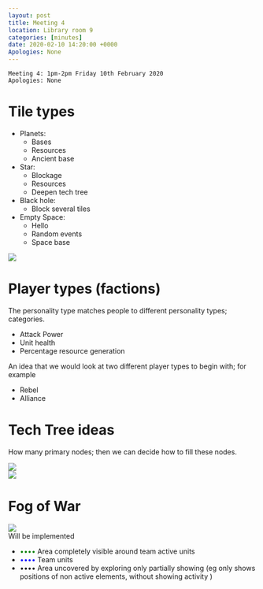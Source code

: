 ```yaml
---
layout: post
title: Meeting 4
location: Library room 9
categories: [minutes]
date: 2020-02-10 14:20:00 +0000
Apologies: None
---
```

```
Meeting 4: 1pm-2pm Friday 10th February 2020
Apologies: None
```

# Tile types

<div class="row">
  <div class="6u 12u$(small)">
  <ul>
  <li>Planets:
  <ul>
  <li>Bases</li>
  <li>Resources</li>
  <li>Ancient base</li>
  </ul></li>
  <li>Star:
  <ul>
  <li>Blockage</li>
  <li>Resources</li>
  <li>Deepen tech tree</li>
  </ul></li>
  <li>Black hole:
  <ul>
  <li>Block several tiles</li>
  </ul></li>
  <li>Empty Space:
  <ul>
  <li>Hello</li>
  <li>Random events</li>
  <li>Space base</li>
  </ul></li>
  </ul>
  </div>
  <div class="6u 12u$(small)">
  <img src="{% link /assets/images/pictures/1000000000000101000001619258C2AEE96C43BB.png %}" />
  </div>
</div>



# Player types (factions)

The personality type matches people to different personality types;
categories.

  - Attack Power
  - Unit health
  - Percentage resource generation

An idea that we would look at two different player types to begin with;
for example

  - Rebel
  - Alliance

# Tech Tree ideas

How many primary nodes; then we can decide how to fill these nodes.

<div class="row">
  <div class="6u 12u$(small)"><img src="{% link /assets/images/pictures/1000000000000668000003D1172A60DB551B1FDE.png %}" /></div>
  <div class="6u 12u$(small)"><img src="{% link /assets/images/pictures/1000000000000595000009C431A57B968CA87D22.png %}" /></div>
</div>

# Fog of War

<div class="row">
<div class="6u 12u$(small)"><img src="{% link /assets/images/pictures/10000000000001CB000000FA58FE3F528F35CF42.png %}" /></div>

<div class="6u 12u$(small)">
Will be implemented
<ul>
<li><span style="color:green;">••••</span> Area completely visible around team active units</li>
<li><span style="color:blue;">••••</span> Team units</li>
<li><span style="color:black;">••••</span> Area uncovered by exploring only partially showing (eg only shows positions of non active elements, without showing activity )</li>
</ul>
</div>
</div>
